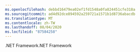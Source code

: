 ```yaml
---
ms.openlocfilehash: debbd16479ea02ef1fd1548a0fa824451cfe318a
ms.sourcegitcommit: ad4d92dce894592a259721a1571b1d8736abacdb
ms.translationtype: MT
ms.contentlocale: zh-TW
ms.lasthandoff: 08/04/2020
ms.locfileid: "87584258"
---
```

<span data-ttu-id="bfca1-101">.NET Framework</span><span class="sxs-lookup"><span data-stu-id="bfca1-101">.NET Framework</span></span>
